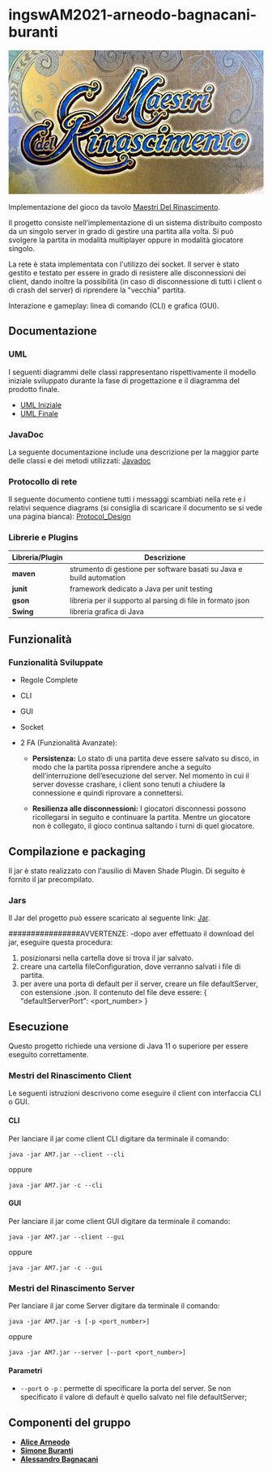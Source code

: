 # ingswAM2021-arneodo-bagnacani-buranti

![alt text](src/main/resources/resources/title.jpg)

Implementazione del gioco da tavolo [Maestri Del Rinascimento](http://www.craniocreations.it/prodotto/masters-of-renaissance/).

Il progetto consiste nell’implementazione di un sistema distribuito composto da un singolo server in grado di gestire una partita alla volta.
Si può svolgere la partita in modalità multiplayer oppure in modalità giocatore singolo.

La rete è stata implementata con l'utilizzo dei socket.
Il server è stato gestito e testato per essere in grado di resistere alle disconnessioni dei client, dando inoltre la possibilità 
(in caso di disconnessione di tutti i client o di crash del server) di riprendere la "vecchia" partita.

Interazione e gameplay: linea di comando (CLI) e grafica (GUI).

## Documentazione

### UML
I seguenti diagrammi delle classi rappresentano rispettivamente il modello iniziale sviluppato durante la fase di progettazione e il diagramma del prodotto finale.
- [UML Iniziale](https://github.com/SimoneBuranti/ingswAM2021-arneodo-bagnacani-buranti/blob/master/deliveries/initialUML.pdf)
- [UML Finale](https://github.com/SimoneBuranti/ingswAM2021-arneodo-bagnacani-buranti/blob/master/deliveries/finalUML.pdf)

### JavaDoc
La seguente documentazione include una descrizione per la maggior parte delle classi e dei metodi utilizzati:
[Javadoc](https://github.com/SimoneBuranti/ingswAM2021-arneodo-bagnacani-buranti/tree/master/JAVADOC)

### Protocollo di rete
Il seguente documento contiene tutti i messaggi scambiati nella rete e i relativi sequence diagrams (si consiglia di scaricare il documento se si vede una pagina bianca): 
[Protocol_Design](https://github.com/SimoneBuranti/ingswAM2021-arneodo-bagnacani-buranti/blob/master/deliveries/Message_design_final.pdf)

### Librerie e Plugins
|Libreria/Plugin|Descrizione|
|---------------|-----------|
|__maven__|strumento di gestione per software basati su Java e build automation|
|__junit__|framework dedicato a Java per unit testing|
|__gson__|libreria per il supporto al parsing di file in formato json|
|__Swing__|libreria grafica di Java|


## Funzionalità
### Funzionalità Sviluppate
- Regole Complete
- CLI

- GUI

- Socket

- 2 FA (Funzionalità Avanzate):
    - __Persistenza:__ Lo stato di una partita deve essere salvato su disco, 
    in modo che la partita possa riprendere anche a seguito dell’interruzione dell’esecuzione del server.
    Nel momento in cui il server dovesse crashare, i client sono tenuti a chiudere la connessione e quindi riprovare a connettersi.
    
    - __Resilienza alle disconnessioni:__ I giocatori disconnessi possono ricollegarsi in seguito e continuare la partita. 
    Mentre un giocatore non è collegato, il gioco continua saltando i turni di quel giocatore.
    


## Compilazione e packaging
Il jar è stato realizzato con l'ausilio di Maven Shade Plugin.
Di seguito è fornito il jar precompilato.

### Jars
Il Jar del progetto può essere scaricato al seguente link: [Jar](https://github.com/SimoneBuranti/ingswAM2021-arneodo-bagnacani-buranti/tree/master/shade).

################AVVERTENZE:
-dopo aver effettuato il download del jar, eseguire questa procedura:
1) posizionarsi nella cartella dove si trova il jar salvato.
2) creare una cartella fileConfiguration, dove verranno salvati i file di partita.
3) per avere una porta di default per il server, creare un file defaultServer, con estensione .json.
    Il contenuto del file deve essere: 
   {
   "defaultServerPort": <port_number>
   }


## Esecuzione
Questo progetto richiede una versione di Java 11 o superiore per essere eseguito correttamente.

### Mestri del Rinascimento Client
Le seguenti istruzioni descrivono come eseguire il client con interfaccia CLI o GUI.

#### CLI
Per lanciare il jar come client CLI digitare da terminale il comando:
```
java -jar AM7.jar --client --cli

```
oppure

```
java -jar AM7.jar -c --cli

```

#### GUI
Per lanciare il jar come client GUI digitare da terminale il comando:

```
java -jar AM7.jar --client --gui

```
oppure

```
java -jar AM7.jar -c --gui

```

### Mestri del Rinascimento Server
Per lanciare il jar come Server digitare da terminale il comando:
```
java -jar AM7.jar -s [-p <port_number>]

```
oppure

```
java -jar AM7.jar --server [--port <port_number>]   

```
#### Parametri
- `--port` o `-p` : permette di specificare la porta del server. Se non specificato il valore di default è quello salvato nel file defaultServer;

## Componenti del gruppo
- [__Alice Arneodo__](https://github.com/AliceArni)
- [__Simone Buranti__](https://github.com/SimoneBuranti)
- [__Alessandro Bagnacani__](https://github.com/Bagnuz)
